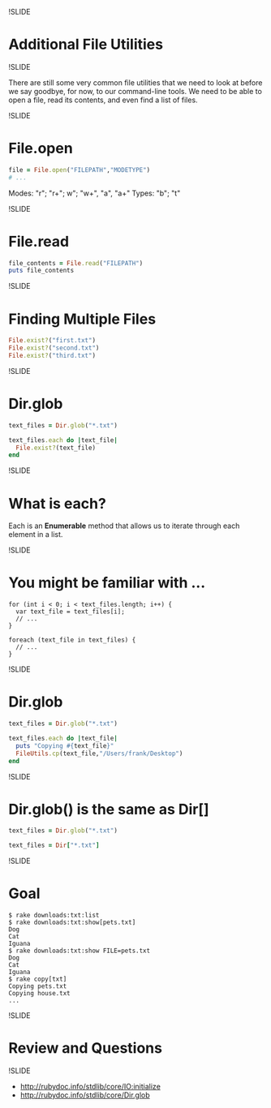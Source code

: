 !SLIDE

# Additional File Utilities

!SLIDE

There are still some very common file utilities that we need to look at before
we say goodbye, for now, to our command-line tools. We need to be able to open
a file, read its contents, and even find a list of files.

!SLIDE

# File.open

```ruby
file = File.open("FILEPATH","MODETYPE")
# ...
```

Modes: "r"; "r+"; w"; "w+", "a", "a+"
Types: "b"; "t"

!SLIDE

# File.read

```ruby
file_contents = File.read("FILEPATH")
puts file_contents
```

!SLIDE

# Finding Multiple Files

```ruby
File.exist?("first.txt")
File.exist?("second.txt")
File.exist?("third.txt")
```

!SLIDE

# Dir.glob

```ruby
text_files = Dir.glob("*.txt")

text_files.each do |text_file|
  File.exist?(text_file)
end
```

!SLIDE

# What is each?

Each is an **Enumerable** method that allows us to iterate through each element
in a list.

!SLIDE

# You might be familiar with ...

```
for (int i < 0; i < text_files.length; i++) {
  var text_file = text_files[i];
  // ...
}
```

```
foreach (text_file in text_files) {
  // ...
}
```

!SLIDE

# Dir.glob

```ruby
text_files = Dir.glob("*.txt")

text_files.each do |text_file|
  puts "Copying #{text_file}"
  FileUtils.cp(text_file,"/Users/frank/Desktop")
end
```

!SLIDE

# Dir.glob() is the same as Dir[]

```ruby
text_files = Dir.glob("*.txt")
```

```ruby
text_files = Dir["*.txt"]
```

!SLIDE

# Goal

```
$ rake downloads:txt:list
$ rake downloads:txt:show[pets.txt]
Dog
Cat
Iguana
$ rake downloads:txt:show FILE=pets.txt
Dog
Cat
Iguana
$ rake copy[txt]
Copying pets.txt
Copying house.txt
...
```

!SLIDE

# Review and Questions

!SLIDE

* http://rubydoc.info/stdlib/core/IO:initialize
* http://rubydoc.info/stdlib/core/Dir.glob
